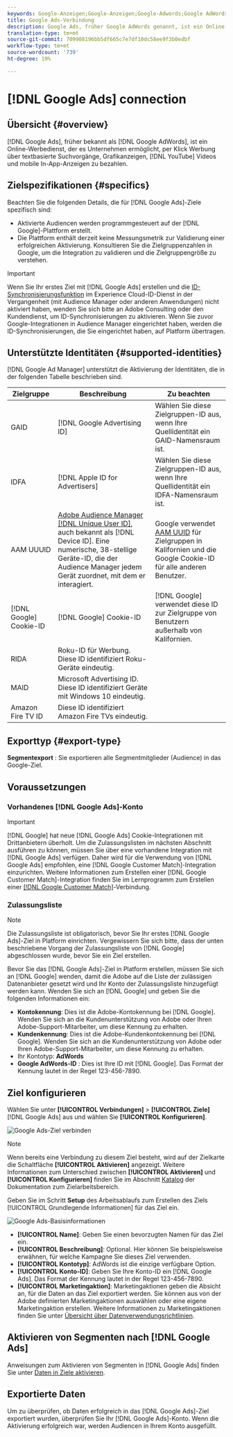 ```yaml
---
keywords: Google-Anzeigen;Google-Anzeigen;Google-Adwords;Google AdWords;Google-Adwords
title: Google Ads-Verbindung
description: Google Ads, früher Google AdWords genannt, ist ein Online-Werbedienst, der Unternehmen Pay-per-Click-Werbung für textbasierte Suchvorgänge, grafische Displays, YouTube-Videos und In-App-Anzeigen zu nutzen.
translation-type: tm+mt
source-git-commit: 709908196bb5df665c7e7df10dc58ee9f3b0edbf
workflow-type: tm+mt
source-wordcount: '739'
ht-degree: 19%

---
```



# [!DNL Google Ads] connection

## Übersicht {#overview}

[!DNL Google Ads], früher bekannt als  [!DNL Google AdWords], ist ein Online-Werbedienst, der es Unternehmen ermöglicht, per Klick Werbung über textbasierte Suchvorgänge, Grafikanzeigen,  [!DNL YouTube] Videos und mobile In-App-Anzeigen zu bezahlen.

## Zielspezifikationen {#specifics}

Beachten Sie die folgenden Details, die für [!DNL Google Ads]-Ziele spezifisch sind:

* Aktivierte Audiencen werden programmgesteuert auf der [!DNL Google]-Plattform erstellt.
* Die Plattform enthält derzeit keine Messungsmetrik zur Validierung einer erfolgreichen Aktivierung. Konsultieren Sie die Zielgruppenzahlen in Google, um die Integration zu validieren und die Zielgruppengröße zu verstehen.

>[!IMPORTANT]
>
>Wenn Sie Ihr erstes Ziel mit [!DNL Google Ads] erstellen und die [ID-Synchronisierungsfunktion](https://experienceleague.adobe.com/docs/id-service/using/id-service-api/methods/idsync.html) im Experience Cloud-ID-Dienst in der Vergangenheit (mit Audience Manager oder anderen Anwendungen) nicht aktiviert haben, wenden Sie sich bitte an Adobe Consulting oder den Kundendienst, um ID-Synchronisierungen zu aktivieren. Wenn Sie zuvor Google-Integrationen in Audience Manager eingerichtet haben, werden die ID-Synchronisierungen, die Sie eingerichtet haben, auf Platform übertragen.

## Unterstützte Identitäten {#supported-identities}

[!DNL Google Ad Manager] unterstützt die Aktivierung der Identitäten, die in der folgenden Tabelle beschrieben sind.

| Zielgruppe | Beschreibung | Zu beachten |
|---|---|---|
| GAID | [!DNL Google Advertising ID] | Wählen Sie diese Zielgruppen-ID aus, wenn Ihre Quellidentität ein GAID-Namensraum ist. |
| IDFA | [!DNL Apple ID for Advertisers] | Wählen Sie diese Zielgruppen-ID aus, wenn Ihre Quellidentität ein IDFA-Namensraum ist. |
| AAM UUUID | [Adobe Audience Manager [!DNL Unique User ID]](https://experienceleague.adobe.com/docs/audience-manager/user-guide/reference/ids-in-aam.html), auch bekannt als  [!DNL Device ID]. Eine numerische, 38-stellige Geräte-ID, die der Audience Manager jedem Gerät zuordnet, mit dem er interagiert. | Google verwendet [AAM UUID](https://experienceleague.adobe.com/docs/audience-manager/user-guide/reference/ids-in-aam.html?lang=en) für Zielgruppen in Kalifornien und die Google Cookie-ID für alle anderen Benutzer. |
| [!DNL Google] Cookie-ID | [!DNL Google] Cookie-ID | [!DNL Google] verwendet diese ID zur Zielgruppe von Benutzern außerhalb von Kalifornien. |
| RIDA | Roku-ID für Werbung. Diese ID identifiziert Roku-Geräte eindeutig. |  |
| MAID | Microsoft Advertising ID. Diese ID identifiziert Geräte mit Windows 10 eindeutig. |  |
| Amazon Fire TV ID | Diese ID identifiziert Amazon Fire TVs eindeutig. |  |

## Exporttyp {#export-type}

**Segmentexport** : Sie exportieren alle Segmentmitglieder (Audience) in das Google-Ziel.

## Voraussetzungen

### Vorhandenes [!DNL Google Ads]-Konto

>[!IMPORTANT]
>
> [!DNL Google] hat neue  [!DNL Google Ads] Cookie-Integrationen mit Drittanbietern überholt. Um die Zulassungslisten im nächsten Abschnitt ausführen zu können, müssen Sie über eine vorhandene Integration mit [!DNL Google Ads] verfügen. Daher wird für die Verwendung von [!DNL Google Ads] empfohlen, eine [!DNL Google Customer Match]-Integration einzurichten. Weitere Informationen zum Erstellen einer [!DNL Google Customer Match]-Integration finden Sie im Lernprogramm zum Erstellen einer [[!DNL Google Customer Match]](./google-customer-match.md)-Verbindung.

### Zulassungsliste

>[!NOTE]
>
>Die Zulassungsliste ist obligatorisch, bevor Sie Ihr erstes [!DNL Google Ads]-Ziel in Platform einrichten. Vergewissern Sie sich bitte, dass der unten beschriebene Vorgang der Zulassungsliste von [!DNL Google] abgeschlossen wurde, bevor Sie ein Ziel erstellen.

Bevor Sie das [!DNL Google Ads]-Ziel in Platform erstellen, müssen Sie sich an [!DNL Google] wenden, damit die Adobe auf die Liste der zulässigen Datenanbieter gesetzt wird und Ihr Konto der Zulassungsliste hinzugefügt werden kann. Wenden Sie sich an [!DNL Google] und geben Sie die folgenden Informationen ein:

* **Kontokennung**: Dies ist die Adobe-Kontokennung bei [!DNL Google]. Wenden Sie sich an die Kundenunterstützung von Adobe oder Ihren Adobe-Support-Mitarbeiter, um diese Kennung zu erhalten.
* **Kundenkennung**: Dies ist die Adobe-Kundenkontokennung bei [!DNL Google]. Wenden Sie sich an die Kundenunterstützung von Adobe oder Ihren Adobe-Support-Mitarbeiter, um diese Kennung zu erhalten.
* Ihr Kontotyp: **AdWords**
* **Google AdWords-ID** : Dies ist Ihre ID mit  [!DNL Google]. Das Format der Kennung lautet in der Regel 123-456-7890.

## Ziel konfigurieren

Wählen Sie unter **[!UICONTROL Verbindungen]** > **[!UICONTROL Ziele]** [!DNL Google Ads] aus und wählen Sie **[!UICONTROL Konfigurieren]**.

![Google Ads-Ziel verbinden](../../assets/catalog/advertising/google-ads-destination/catalog.png)

>[!NOTE]
>
>Wenn bereits eine Verbindung zu diesem Ziel besteht, wird auf der Zielkarte die Schaltfläche **[!UICONTROL Aktivieren]** angezeigt. Weitere Informationen zum Unterschied zwischen **[!UICONTROL Aktivieren]** und **[!UICONTROL Konfigurieren]** finden Sie im Abschnitt [Katalog](../../ui/destinations-workspace.md#catalog) der Dokumentation zum Zielarbeitsbereich.

Geben Sie im Schritt **Setup** des Arbeitsablaufs zum Erstellen des Ziels [!UICONTROL Grundlegende Informationen] für das Ziel ein.

![Google Ads-Basisinformationen ](../../assets/catalog/advertising/google-ads-destination/setup.png)

* **[!UICONTROL Name]**: Geben Sie einen bevorzugten Namen für das Ziel ein.
* **[!UICONTROL Beschreibung]**: Optional. Hier können Sie beispielsweise erwähnen, für welche Kampagne Sie dieses Ziel verwenden.
* **[!UICONTROL Kontotyp]**: AdWords ist die einzige verfügbare Option.
* **[!UICONTROL Konto-ID]**: Geben Sie Ihre Konto-ID ein  [!DNL Google Ads]. Das Format der Kennung lautet in der Regel 123-456-7890.
* **[!UICONTROL Marketingaktion]**: Marketingaktionen geben die Absicht an, für die Daten an das Ziel exportiert werden. Sie können aus von der Adobe definierten Marketingaktionen auswählen oder eine eigene Marketingaktion erstellen. Weitere Informationen zu Marketingaktionen finden Sie unter [Übersicht über Datenverwendungsrichtlinien](../../../data-governance/policies/overview.md).

## Aktivieren von Segmenten nach [!DNL Google Ads]

Anweisungen zum Aktivieren von Segmenten in [!DNL Google Ads] finden Sie unter [Daten in Ziele aktivieren](../../ui/activate-destinations.md).

## Exportierte Daten

Um zu überprüfen, ob Daten erfolgreich in das [!DNL Google Ads]-Ziel exportiert wurden, überprüfen Sie Ihr [!DNL Google Ads]-Konto. Wenn die Aktivierung erfolgreich war, werden Audiencen in Ihrem Konto ausgefüllt.